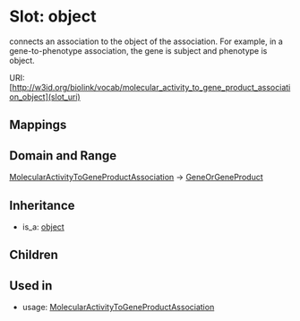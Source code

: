 # Slot: object


connects an association to the object of the association. For example, in a gene-to-phenotype association, the gene is subject and phenotype is object.

URI: [http://w3id.org/biolink/vocab/molecular_activity_to_gene_product_association_object](slot_uri)
## Mappings

## Domain and Range

[MolecularActivityToGeneProductAssociation](MolecularActivityToGeneProductAssociation.md) -> [GeneOrGeneProduct](GeneOrGeneProduct.md)
## Inheritance

 *  is_a: [object](object.md)
## Children

## Used in

 *  usage: [MolecularActivityToGeneProductAssociation](MolecularActivityToGeneProductAssociation.md)
